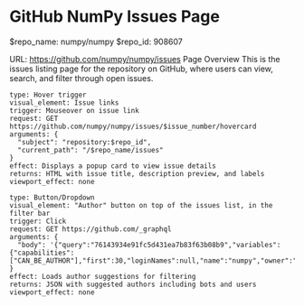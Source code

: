 # GitHub NumPy Issues Page

$repo_name: numpy/numpy
$repo_id: 908607

URL: https://github.com/numpy/numpy/issues
Page Overview
This is the issues listing page for the repository on GitHub, where users can view, search, and filter through open issues.

```interactive_element_issue_hover
type: Hover trigger
visual_element: Issue links
trigger: Mouseover on issue link
request: GET https://github.com/numpy/numpy/issues/$issue_number/hovercard
arguments: {
  "subject": "repository:$repo_id",
  "current_path": "/$repo_name/issues"
}
effect: Displays a popup card to view issue details
returns: HTML with issue title, description preview, and labels
viewport_effect: none
```

```interactive_element_author_filter
type: Button/Dropdown
visual_element: "Author" button on top of the issues list, in the filter bar
trigger: Click
request: GET https://github.com/_graphql
arguments: {
  "body": '{"query":"76143934e91fc5d431ea7b83f63b08b9","variables":{"capabilities":["CAN_BE_AUTHOR"],"first":30,"loginNames":null,"name":"numpy","owner":"numpy","query":""}}'
}
effect: Loads author suggestions for filtering
returns: JSON with suggested authors including bots and users
viewport_effect: none
```
